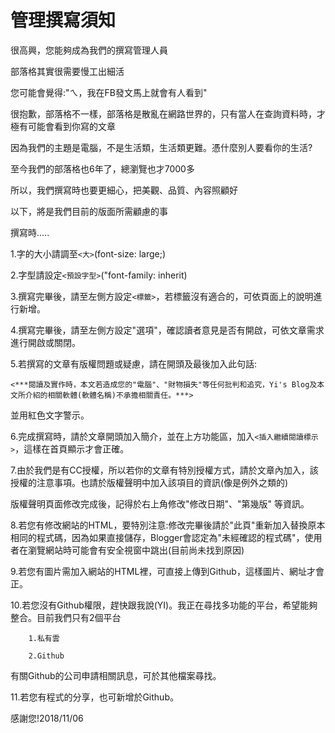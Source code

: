 # 管理撰寫須知


很高興，您能夠成為我們的撰寫管理人員

部落格其實很需要慢工出細活

您可能會覺得:"ㄟ，我在FB發文馬上就會有人看到"

很抱歉，部落格不一樣，部落格是散亂在網路世界的，只有當人在查詢資料時，才極有可能會看到你寫的文章

因為我們的主題是電腦，不是生活類，生活類更難。憑什麼別人要看你的生活?

至今我們的部落格也6年了，總瀏覽也才7000多

所以，我們撰寫時也要更細心，把美觀、品質、內容照顧好

以下，將是我們目前的版面所需顧慮的事

撰寫時.....

1.字的大小請調至`<大>`(font-size: large;)

2.字型請設定`<預設字型>`("font-family: inherit)

3.撰寫完畢後，請至左側方設定`<標籤>`，若標籤沒有適合的，可依頁面上的說明進行新增。

4.撰寫完畢後，請至左側方設定"選項"，確認讀者意見是否有開啟，可依文章需求進行開啟或關閉。

5.若撰寫的文章有版權問題或疑慮，請在開頭及最後加入此句話:

`<***閱讀及實作時，本文若造成您的"電腦"、"財物損失"等任何批判和追究，Yi's Blog及本文所介紹的相關軟體(軟體名稱)不承擔相關責任。***>`

並用紅色文字警示。

6.完成撰寫時，請於文章開頭加入簡介，並在上方功能區，加入`<插入繼續閱讀標示>`，這樣在首頁顯示才會正確。

7.由於我們是有CC授權，所以若你的文章有特別授權方式，請於文章內加入，該授權的注意事項。也請於版權聲明中加入該項目的資訊(像是例外之類的)

版權聲明頁面修改完成後，記得於右上角修改"修改日期"、"第幾版" 等資訊。

8.若您有修改網站的HTML，要特別注意:修改完畢後請於"此頁"重新加入替換原本相同的程式碼，因為如果直接儲存，Blogger會認定為"未經確認的程式碼"，使用者在瀏覽網站時可能會有安全視窗中跳出(目前尚未找到原因)

9.若您有圖片需加入網站的HTML裡，可直接上傳到Github，這樣圖片、網址才會正。

10.若您沒有Github權限，趕快跟我說(YI)。我正在尋找多功能的平台，希望能夠整合。目前我們只有2個平台
        
        1.私有雲
        
        2.Github

有關Github的公司申請相關訊息，可於其他檔案尋找。

11.若您有程式的分享，也可新增於Github。

感謝您!2018/11/06
